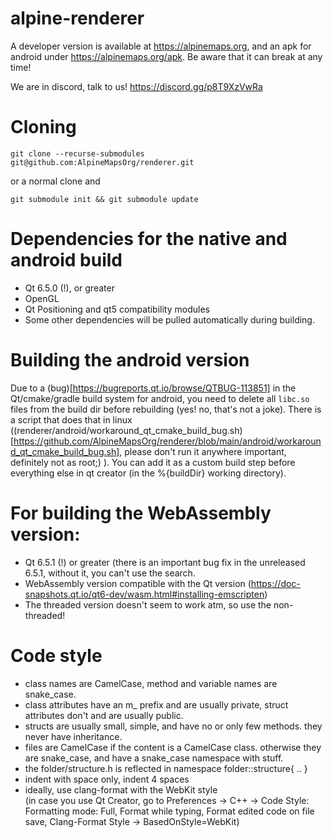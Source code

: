 # alpine-renderer
A developer version is available at https://alpinemaps.org, and an apk for android under https://alpinemaps.org/apk. Be aware that it can break at any time!

We are in discord, talk to us!
https://discord.gg/p8T9XzVwRa

# Cloning
`git clone --recurse-submodules git@github.com:AlpineMapsOrg/renderer.git`

or a normal clone and

`git submodule init && git submodule update`

# Dependencies for the native and android build
* Qt 6.5.0 (!), or greater
* OpenGL
* Qt Positioning and qt5 compatibility modules
* Some other dependencies will be pulled automatically during building.

# Building the android version
Due to a (bug)[https://bugreports.qt.io/browse/QTBUG-113851] in the Qt/cmake/gradle build system for android, you need to delete all `libc.so` files from the build dir before rebuilding (yes! no, that's not a joke).
There is a script that does that in linux ((renderer/android/workaround_qt_cmake_build_bug.sh)[https://github.com/AlpineMapsOrg/renderer/blob/main/android/workaround_qt_cmake_build_bug.sh], please don't run it anywhere important, definitely not as root;) ). You can add it as a custom build step before everything else in qt creator (in the %{buildDir} working directory).

# For building the WebAssembly version:
* Qt 6.5.1 (!) or greater (there is an important bug fix in the unreleased 6.5.1, without it, you can't use the search.
* WebAssembly version compatible with the Qt version (https://doc-snapshots.qt.io/qt6-dev/wasm.html#installing-emscripten)
* The threaded version doesn't seem to work atm, so use the non-threaded!

# Code style
* class names are CamelCase, method and variable names are snake_case.
* class attributes have an m_ prefix and are usually private, struct attributes don't and are usually public.
* structs are usually small, simple, and have no or only few methods. they never have inheritance.
* files are CamelCase if the content is a CamelCase class. otherwise they are snake_case, and have a snake_case namespace with stuff.
* the folder/structure.h is reflected in namespace folder::structure{ .. }
* indent with space only, indent 4 spaces
* ideally, use clang-format with the WebKit style  
  (in case you use Qt Creator, go to Preferences -> C++ -> Code Style: Formatting mode: Full, Format while typing, Format edited code on file save, Clang-Format Style -> BasedOnStyle=WebKit)

